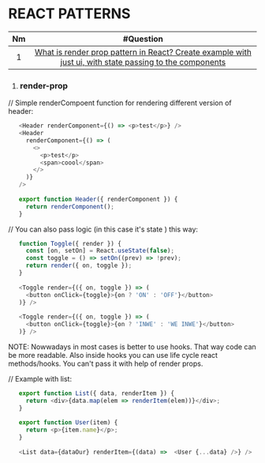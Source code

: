 # REACT PATTERNS
| Nm | #Question   |
| :---:   | :---: |
| 1   | [What is render prop pattern in React? Create example  with just ui, with state passing to the components](#render-prop)                                                                                                |

1. ### render-prop

// Simple renderCompoent function for rendering different version of header:
```javascript
   <Header renderComponent={() => <p>test</p>} />
   <Header
     renderComponent={() => (
       <>
         <p>test</p>
         <span>coool</span>
       </>
     )}
   />
   
   export function Header({ renderComponent }) {
     return renderComponent();
   }
```

// You can also pass logic (in this case it's state ) this way:
```javascript
   function Toggle({ render }) {
     const [on, setOn] = React.useState(false);
     const toggle = () => setOn((prev) => !prev);
     return render({ on, toggle });
   }
   
   <Toggle render={({ on, toggle }) => (
     <button onClick={toggle}>{on ? 'ON' : 'OFF'}</button>
   )} />
   
   <Toggle render={({ on, toggle }) => (
     <button onClick={toggle}>{on ? 'INWE' : 'WE INWE'}</button>
   )} />
```

NOTE: Nowwadays in most cases is better to use hooks. That way code can be more readable. Also inside hooks you can use life cycle react methods/hooks. You can't pass it with help of render props.

// Example with list:
```javascript
   export function List({ data, renderItem }) {
     return <div>{data.map(elem => renderItem(elem))}</div>;
   }
   
   export function User(item) {
     return <p>{item.name}</p>;
   }
   
   <List data={dataOur} renderItem={(data) =>  <User {...data} />} />
```

